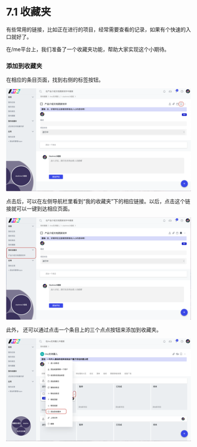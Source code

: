 # 7.1 收藏夹

有些常用的链接，比如正在进行的项目，经常需要查看的记录，如果有个快速的入口就好了。

在/me平台上，我们准备了一个收藏夹功能，帮助大家实现这个小期待。

### 添加到收藏夹

在相应的条目页面，找到右侧的标签按钮。

![&#x6807;&#x7B7E;&#x6DFB;&#x52A0;&#x6309;&#x94AE;](../../.gitbook/assets/6-1-1.png)

点击后，可以在左侧导航栏里看到“我的收藏夹”下的相应链接。以后，点击这个链接就可以一键到达相应页面。

![&#x5DE6;&#x4FA7;&#x201C;&#x6211;&#x7684;&#x6536;&#x85CF;&#x5939;&#x201D;&#x5217;&#x8868;](../../.gitbook/assets/6-1-2.png)

此外， 还可以通过点击一个条目上的三个点点按钮来添加到收藏夹。

![&#x70B9;&#x51FB;&#x4E09;&#x4E2A;&#x70B9;&#x70B9;&#x540E;&#x6DFB;&#x52A0;&#x5230;&#x6536;&#x85CF;&#x5939;](../../.gitbook/assets/6-1-3.png)

​

